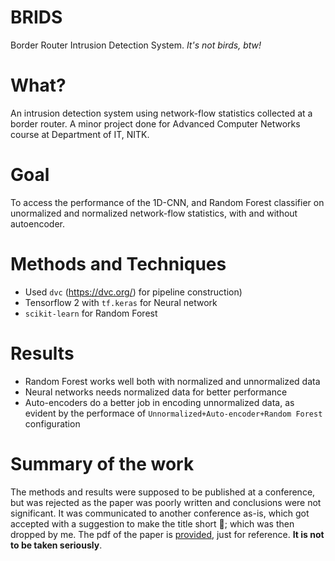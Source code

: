 # BRIDS
Border Router Intrusion Detection System. _It's not birds, btw!_

# What?
An intrusion detection system using network-flow statistics collected at a border router. A minor project done for Advanced Computer Networks course at Department of IT, NITK.

# Goal
To access the performance of the 1D-CNN, and Random Forest classifier on unormalized and normalized network-flow statistics, with and without autoencoder.

# Methods and Techniques
- Used `dvc` (https://dvc.org/) for pipeline construction)
- Tensorflow 2 with `tf.keras` for Neural network
- `scikit-learn` for Random Forest

# Results
- Random Forest works well both with normalized and unnormalized data
- Neural networks needs normalized data for better performance
- Auto-encoders do a better job in encoding unnormalized data, as evident by the performace of `Unnormalized+Auto-encoder+Random Forest` configuration

# Summary of the work
The methods and results were supposed to be published at a conference, but was rejected as the paper was poorly written and conclusions were not significant. It was communicated to another conference as-is, which got accepted with a suggestion to make the title short 🤣; which was then dropped by me. The pdf of the paper is [provided](ids_paper.pdf), just for reference. **It is not to be taken seriously**.
